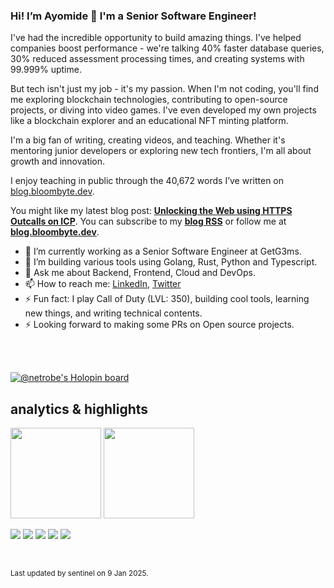 ### Hi! I’m Ayomide 👋 I'm a Senior Software Engineer!

I've had the incredible opportunity to build amazing things. I've helped companies boost performance - we're talking 40% faster database queries, 30% reduced assessment processing times, and creating systems with 99.999% uptime.

But tech isn't just my job - it's my passion. When I'm not coding, you'll find me exploring blockchain technologies, contributing to open-source projects, or diving into video games. I've even developed my own projects like a blockchain explorer and an educational NFT minting platform.

I'm a big fan of writing, creating videos, and teaching. Whether it's mentoring junior developers or exploring new tech frontiers, I'm all about growth and innovation.

I enjoy teaching in public through the 40,672 words I’ve written on [blog.bloombyte.dev](https://blog.bloombyte.dev/).

You might like my latest blog post: **[Unlocking the Web using HTTPS Outcalls on ICP](https://blog.bloombyte.dev/unlocking-the-web-using-https-outcalls-on-icp)**. You can subscribe to my [**blog RSS**](https://blog.bloombyte.dev/rss.xml) or follow me at [**blog.bloombyte.dev**](https://blog.bloombyte.dev).


- 🔭 I’m currently working as a Senior Software Engineer at GetG3ms.
- 🌱 I’m building various tools using Golang, Rust, Python and Typescript.
- 💬 Ask me about Backend, Frontend, Cloud and DevOps.
- 📫 How to reach me: [LinkedIn](https://www.linkedin.com/in/ayomide-ayanwola/), [Twitter](https://twitter.com/netrobeweb)
- ⚡ Fun fact: I play Call of Duty (LVL: 350), building cool tools, learning new things, and writing technical contents.
- ⚡ Looking forward to making some PRs on Open source projects.

<br>
<br>

[![@netrobe's Holopin board](https://holopin.me/netrobe)](https://holopin.io/@netrobe)

## analytics & highlights

<a href="https://github.com/anuraghazra/github-readme-stats"><img height="145em" src="https://github-readme-stats-bpires.vercel.app/api?username=devvspaces&hide_title=true&line_height=25&hide_rank=false&theme=dracula&show_icons=true&include_all_commits=true&hide_border=true"></a>
<a href="https://github.com/denvercoder1/github-readme-streak-stats"><img height="145em" src="https://github-readme-streak-stats.herokuapp.com/?user=devvspaces&theme=dracula&hide_border=true"></a>

![](https://github-profile-summary-cards.vercel.app/api/cards/profile-details?username=devvspaces&theme=github)
![](https://github-profile-summary-cards.vercel.app/api/cards/repos-per-language?username=devvspaces&theme=github)
![](https://github-profile-summary-cards.vercel.app/api/cards/most-commit-language?username=devvspaces&theme=github)
![](https://github-profile-summary-cards.vercel.app/api/cards/stats?username=devvspaces&theme=github)
![](https://github-profile-summary-cards.vercel.app/api/cards/productive-time?username=devvspaces&theme=github)

<br>
	

<sub>Last updated by sentinel on 9 Jan 2025.</sub>